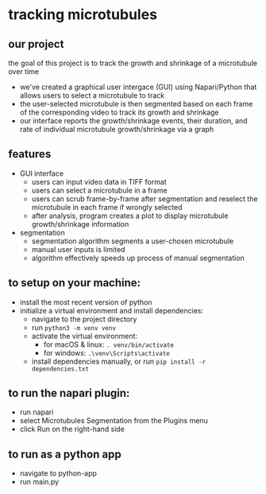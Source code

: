 # tracking microtubules
## our project
the goal of this project is to track the growth and shrinkage of a microtubule over time

- we've created a graphical user intergace (GUI) using Napari/Python that allows users to select a microtubule to track
- the user-selected microtubule is then segmented based on each frame of the corresponding video to track its growth and shrinkage
- our interface reports the growth/shrinkage events, their duration, and rate of individual microtubule growth/shrinkage via a graph


## features
- GUI interface
   - users can input video data in TIFF format
   - users can select a microtubule in a frame
   - users can scrub frame-by-frame after segmentation and reselect the microtubule in each frame if wrongly selected
   - after analysis, program creates a plot to display microtubule growth/shrinkage information
- segmentation
   - segmentation algorithm segments a user-chosen microtubule
   - manual user inputs is limited
   - algorithm effectively speeds up process of manual segmentation


## to setup on your machine:
- install the most recent version of python
- initialize a virtual environment and install dependencies:
    - navigate to the project directory
    - run `python3 -m venv venv`
    - activate the virtual environment:
        - for macOS & linux: `. venv/bin/activate`
        - for windows: `.\venv\Scripts\activate`
    - install dependencies manually, or run `pip install -r dependencies.txt`


## to run the napari plugin:
- run napari
- select Microtubules Segmentation from the Plugins menu
- click Run on the right-hand side


## to run as a python app
- navigate to python-app
- run main.py
